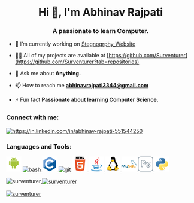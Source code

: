 <h1 align="center">Hi 👋, I'm Abhinav Rajpati</h1>
<h3 align="center">A passionate to learn Computer.</h3>

- 🔭 I’m currently working on [Stegnogrphy_Website](https://github.com/Surventurer/Steganography_Website)

- 👨‍💻 All of my projects are available at [https://github.com/Surventurer](https://github.com/Surventurer?tab=repositories)

- 💬 Ask me about **Anything.**

- 📫 How to reach me **abhinavrajpati3344@gmail.com**

- ⚡ Fun fact **Passionate about learning Computer Science.**

<h3 align="left">Connect with me:</h3>
<p align="left">
<a href="https://in.linkedin.com/in/abhinav-rajpati-551544250" target="blank"><img align="center" src="https://raw.githubusercontent.com/rahuldkjain/github-profile-readme-generator/master/src/images/icons/Social/linked-in-alt.svg" alt="https://in.linkedin.com/in/abhinav-rajpati-551544250" height="30" width="40" /></a>
</p>

<h3 align="left">Languages and Tools:</h3>
<p align="left"> <a href="https://developer.android.com" target="_blank" rel="noreferrer"> <img src="https://raw.githubusercontent.com/devicons/devicon/master/icons/android/android-original-wordmark.svg" alt="android" width="40" height="40"/> </a> <a href="https://www.gnu.org/software/bash/" target="_blank" rel="noreferrer"> <img src="https://www.vectorlogo.zone/logos/gnu_bash/gnu_bash-icon.svg" alt="bash" width="40" height="40"/> </a> <a href="https://www.cprogramming.com/" target="_blank" rel="noreferrer"> <img src="https://raw.githubusercontent.com/devicons/devicon/master/icons/c/c-original.svg" alt="c" width="40" height="40"/> </a> <a href="https://git-scm.com/" target="_blank" rel="noreferrer"> <img src="https://www.vectorlogo.zone/logos/git-scm/git-scm-icon.svg" alt="git" width="40" height="40"/> </a> <a href="https://www.w3.org/html/" target="_blank" rel="noreferrer"> <img src="https://raw.githubusercontent.com/devicons/devicon/master/icons/html5/html5-original-wordmark.svg" alt="html5" width="40" height="40"/> </a> <a href="https://www.java.com" target="_blank" rel="noreferrer"> <img src="https://raw.githubusercontent.com/devicons/devicon/master/icons/java/java-original.svg" alt="java" width="40" height="40"/> </a> <a href="https://www.linux.org/" target="_blank" rel="noreferrer"> <img src="https://raw.githubusercontent.com/devicons/devicon/master/icons/linux/linux-original.svg" alt="linux" width="40" height="40"/> </a> <a href="https://www.mysql.com/" target="_blank" rel="noreferrer"> <img src="https://raw.githubusercontent.com/devicons/devicon/master/icons/mysql/mysql-original-wordmark.svg" alt="mysql" width="40" height="40"/> </a> <a href="https://www.photoshop.com/en" target="_blank" rel="noreferrer"> <img src="https://raw.githubusercontent.com/devicons/devicon/master/icons/photoshop/photoshop-line.svg" alt="photoshop" width="40" height="40"/> </a> <a href="https://www.python.org" target="_blank" rel="noreferrer"> <img src="https://raw.githubusercontent.com/devicons/devicon/master/icons/python/python-original.svg" alt="python" width="40" height="40"/> </p>

<p><img align="left" src="https://github-readme-stats.vercel.app/api/top-langs?username=surventurer&show_icons=true&locale=en&layout=compact" alt="surventurer" /></p>

<p>&nbsp;<img align="center" src="https://github-readme-stats.vercel.app/api?username=surventurer&show_icons=true&locale=en" alt="surventurer" /></p>

<p><img align="center" src="https://github-readme-streak-stats.herokuapp.com/?user=surventurer&" alt="surventurer" /></p>
